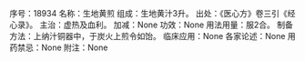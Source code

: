序号：18934
名称：生地黄煎
组成：生地黄汁3升。
出处：《医心方》卷三引《经心录》。
主治：虚热及血利。
加减：None
功效：None
用法用量：服2合。
制备方法：上纳汁铜器中，于炭火上煎令如饴。
临床应用：None
各家论述：None
用药禁忌：None
附注：None
